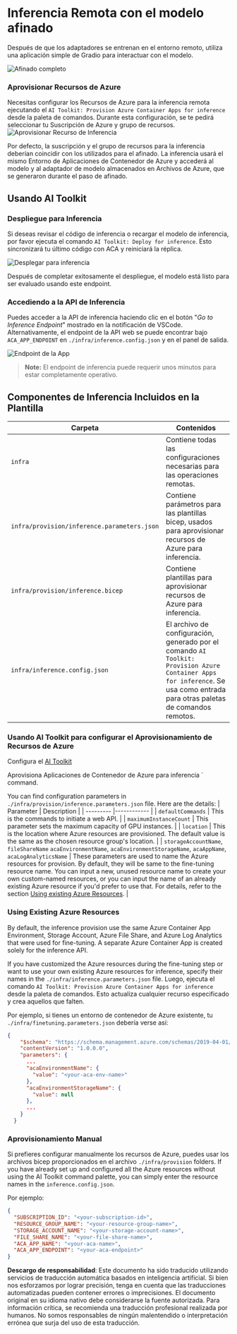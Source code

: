 # Inferencia Remota con el modelo afinado

Después de que los adaptadores se entrenan en el entorno remoto, utiliza una aplicación simple de Gradio para interactuar con el modelo.

![Afinado completo](../../../../translated_images/log-finetuning-res.4b3ee593f24d3096742d09375adade22b217738cab93bc1139f224e5888a1cbf.es.png)

### Aprovisionar Recursos de Azure
Necesitas configurar los Recursos de Azure para la inferencia remota ejecutando el `AI Toolkit: Provision Azure Container Apps for inference` desde la paleta de comandos. Durante esta configuración, se te pedirá seleccionar tu Suscripción de Azure y grupo de recursos.  
![Aprovisionar Recurso de Inferencia](../../../../translated_images/command-provision-inference.b294f3ae5764ab45b83246d464ad5329b0de20cf380f75a699b4cc6b5495ca11.es.png)
   
Por defecto, la suscripción y el grupo de recursos para la inferencia deberían coincidir con los utilizados para el afinado. La inferencia usará el mismo Entorno de Aplicaciones de Contenedor de Azure y accederá al modelo y al adaptador de modelo almacenados en Archivos de Azure, que se generaron durante el paso de afinado.

## Usando AI Toolkit 

### Despliegue para Inferencia  
Si deseas revisar el código de inferencia o recargar el modelo de inferencia, por favor ejecuta el comando `AI Toolkit: Deploy for inference`. Esto sincronizará tu último código con ACA y reiniciará la réplica.  

![Desplegar para inferencia](../../../../translated_images/command-deploy.a2c9346bd1b7ac9b9fd49fc5e95871a974fbfd647f6c50331f8daa6e45121225.es.png)

Después de completar exitosamente el despliegue, el modelo está listo para ser evaluado usando este endpoint.

### Accediendo a la API de Inferencia

Puedes acceder a la API de inferencia haciendo clic en el botón "*Go to Inference Endpoint*" mostrado en la notificación de VSCode. Alternativamente, el endpoint de la API web se puede encontrar bajo `ACA_APP_ENDPOINT` en `./infra/inference.config.json` y en el panel de salida.

![Endpoint de la App](../../../../translated_images/notification-deploy.79f6704239f7d016da3bf72b5c661961c8ddd17147fad195f6282df94d489a86.es.png)

> **Note:** El endpoint de inferencia puede requerir unos minutos para estar completamente operativo.

## Componentes de Inferencia Incluidos en la Plantilla
 
| Carpeta | Contenidos |
| ------ |--------- |
| `infra` | Contiene todas las configuraciones necesarias para las operaciones remotas. |
| `infra/provision/inference.parameters.json` | Contiene parámetros para las plantillas bicep, usados para aprovisionar recursos de Azure para inferencia. |
| `infra/provision/inference.bicep` | Contiene plantillas para aprovisionar recursos de Azure para inferencia. |
| `infra/inference.config.json` | El archivo de configuración, generado por el comando `AI Toolkit: Provision Azure Container Apps for inference`. Se usa como entrada para otras paletas de comandos remotos. |

### Usando AI Toolkit para configurar el Aprovisionamiento de Recursos de Azure
Configura el [AI Toolkit](https://marketplace.visualstudio.com/items?itemName=ms-windows-ai-studio.windows-ai-studio)

Aprovisiona Aplicaciones de Contenedor de Azure para inferencia ` command.

You can find configuration parameters in `./infra/provision/inference.parameters.json` file. Here are the details:
| Parameter | Description |
| --------- |------------ |
| `defaultCommands` | This is the commands to initiate a web API. |
| `maximumInstanceCount` | This parameter sets the maximum capacity of GPU instances. |
| `location` | This is the location where Azure resources are provisioned. The default value is the same as the chosen resource group's location. |
| `storageAccountName`, `fileShareName` `acaEnvironmentName`, `acaEnvironmentStorageName`, `acaAppName`,  `acaLogAnalyticsName` | These parameters are used to name the Azure resources for provision. By default, they will be same to the fine-tuning resource name. You can input a new, unused resource name to create your own custom-named resources, or you can input the name of an already existing Azure resource if you'd prefer to use that. For details, refer to the section [Using existing Azure Resources](../../../../md/03.Inference). |

### Using Existing Azure Resources

By default, the inference provision use the same Azure Container App Environment, Storage Account, Azure File Share, and Azure Log Analytics that were used for fine-tuning. A separate Azure Container App is created solely for the inference API. 

If you have customized the Azure resources during the fine-tuning step or want to use your own existing Azure resources for inference, specify their names in the `./infra/inference.parameters.json` file. Luego, ejecuta el comando `AI Toolkit: Provision Azure Container Apps for inference` desde la paleta de comandos. Esto actualiza cualquier recurso especificado y crea aquellos que falten.

Por ejemplo, si tienes un entorno de contenedor de Azure existente, tu `./infra/finetuning.parameters.json` debería verse así:

```json
{
    "$schema": "https://schema.management.azure.com/schemas/2019-04-01/deploymentParameters.json#",
    "contentVersion": "1.0.0.0",
    "parameters": {
      ...
      "acaEnvironmentName": {
        "value": "<your-aca-env-name>"
      },
      "acaEnvironmentStorageName": {
        "value": null
      },
      ...
    }
  }
```

### Aprovisionamiento Manual  
Si prefieres configurar manualmente los recursos de Azure, puedes usar los archivos bicep proporcionados en el archivo `./infra/provision` folders. If you have already set up and configured all the Azure resources without using the AI Toolkit command palette, you can simply enter the resource names in the `inference.config.json`.

Por ejemplo:

```json
{
  "SUBSCRIPTION_ID": "<your-subscription-id>",
  "RESOURCE_GROUP_NAME": "<your-resource-group-name>",
  "STORAGE_ACCOUNT_NAME": "<your-storage-account-name>",
  "FILE_SHARE_NAME": "<your-file-share-name>",
  "ACA_APP_NAME": "<your-aca-name>",
  "ACA_APP_ENDPOINT": "<your-aca-endpoint>"
}
```

**Descargo de responsabilidad**: 
Este documento ha sido traducido utilizando servicios de traducción automática basados en inteligencia artificial. Si bien nos esforzamos por lograr precisión, tenga en cuenta que las traducciones automatizadas pueden contener errores o imprecisiones. El documento original en su idioma nativo debe considerarse la fuente autorizada. Para información crítica, se recomienda una traducción profesional realizada por humanos. No somos responsables de ningún malentendido o interpretación errónea que surja del uso de esta traducción.